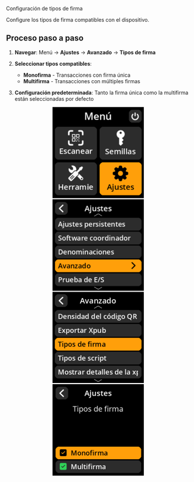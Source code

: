 Configuración de tipos de firma

Configure los tipos de firma compatibles con el dispositivo.

## Proceso paso a paso

1. **Navegar**: Menú → **Ajustes** → **Avanzado** → **Tipos de firma**
2. **Seleccionar tipos compatibles**:
     - **Monofirma** - Transacciones con firma única
     - **Multifirma** - Transacciones con múltiples firmas

3. **Configuración predeterminada**: Tanto la firma única como la multifirma están seleccionadas por defecto

<div align="center">
     <img src="images/HomeScreenSettingsSelectView.png" alt="Menú de selección de ajustes" width="250"/>
</div>

<div align="center">
     <img src="images/SettingsMainMenuAdvancedSelectView.png" alt="Menú de selección avanzada" width="250"/>
</div>

<div align="center">
     <img src="images/SigTypesSelectView.png" alt="Selección de tipo de firma Menú" width="250"/>
</div>

<div align="center">
     <img src="images/SettingsEntryUpdateSelectionView_sig_types.png" alt="Configuración de tipos de firma" width="250"/>
</div>
